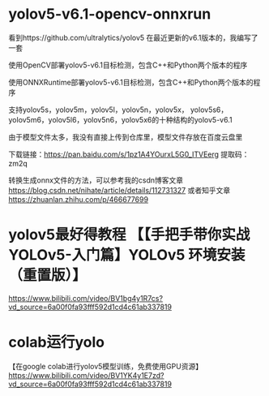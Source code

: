 # yolov5-v6.1-opencv-onnxrun
看到https://github.com/ultralytics/yolov5 在最近更新的v6.1版本的，我编写了一套

使用OpenCV部署yolov5-v6.1目标检测，包含C++和Python两个版本的程序

使用ONNXRuntime部署yolov5-v6.1目标检测，包含C++和Python两个版本的程序

支持yolov5s，yolov5m，yolov5l，yolov5n，yolov5x，
yolov5s6，yolov5m6，yolov5l6，yolov5n6，yolov5x6的十种结构的yolov5-v6.1

由于模型文件太多，我没有直接上传到仓库里，模型文件存放在百度云盘里

下载链接：https://pan.baidu.com/s/1pz1A4YOurxL5G0_ITVEerg 
提取码：zm2q


转换生成onnx文件的方法，可以参考我的csdn博客文章
https://blog.csdn.net/nihate/article/details/112731327
或者知乎文章 https://zhuanlan.zhihu.com/p/466677699

# yolov5最好得教程 【【手把手带你实战YOLOv5-入门篇】YOLOv5 环境安装（重置版）】
https://www.bilibili.com/video/BV1bg4y1R7cs?vd_source=6a00f0fa93fff592d1cd4c61ab337819

# colab运行yolo
【在google colab进行yolov5模型训练，免费使用GPU资源】https://www.bilibili.com/video/BV1YK4y1E7zd?vd_source=6a00f0fa93fff592d1cd4c61ab337819
